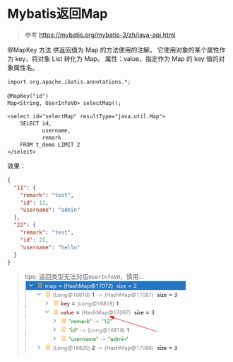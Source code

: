 # Mybatis返回Map

> 参考 https://mybatis.org/mybatis-3/zh/java-api.html

@MapKey 方法 供返回值为 Map 的方法使用的注解。
它使用对象的某个属性作为 key，将对象 List 转化为 Map。 属性：value，指定作为 Map 的 key 值的对象属性名。

```
import org.apache.ibatis.annotations.*;

@MapKey("id")
Map<String, UserInfoVO> selectMap();
```

```
<select id="selectMap" resultType="java.util.Map">
    SELECT id,
           username,
           remark
    FROM t_demo LIMIT 2
</select>
```

效果：

```json
{
  "11": {
    "remark": "test",
    "id": 11,
    "username": "admin"
  },
  "22": {
    "remark": "test",
    "id": 22,
    "username": "hello"
  }
}
```

> tips: 返回类型无法对应`UserInfoVO`，慎用...
> ![img.png](images/result-map.png)
